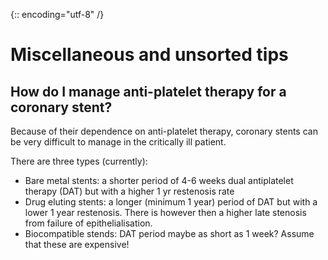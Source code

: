 {:: encoding="utf-8" /}

# Miscellaneous and unsorted tips

## How do I manage anti-platelet therapy for a coronary stent?

Because of their dependence on anti-platelet therapy, coronary stents can be very difficult to manage in the critically ill patient.

There are three types (currently):

- Bare metal stents: a shorter period of 4-6 weeks dual antiplatelet therapy (DAT) but with a  higher 1 yr restenosis rate
- Drug eluting stents: a longer (minimum 1 year) period of DAT but with a lower 1 year restenosis. There is however then a higher late stenosis from failure of epithelialisation.
- Biocompatible stends: DAT period maybe as short as 1 week? Assume that these are expensive!


